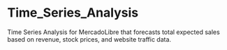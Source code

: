 # Time_Series_Analysis
Time Series Analysis for MercadoLibre that forecasts total expected sales based on revenue, stock prices, and website traffic data. 
